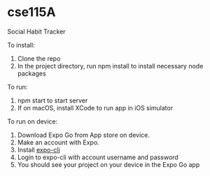 # cse115A
Social Habit Tracker

To install:
1. Clone the repo
2. In the project directory, run npm install to install necessary node packages

To run:
1. npm start to start server
2. If on macOS, install XCode to run app in iOS simulator

To run on device:
1. Download Expo Go from App store on device.
2. Make an account with Expo.
3. Install [expo-cli](https://docs.expo.dev/workflow/expo-cli/)
4. Login to expo-cli with account username and password
5. You should see your project on your device in the Expo Go app
